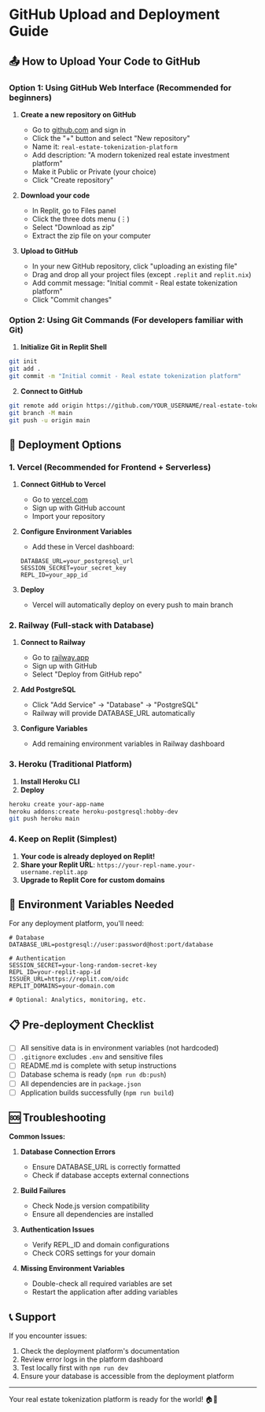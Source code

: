 # GitHub Upload and Deployment Guide

## 📤 How to Upload Your Code to GitHub

### Option 1: Using GitHub Web Interface (Recommended for beginners)

1. **Create a new repository on GitHub**
   - Go to [github.com](https://github.com) and sign in
   - Click the "+" button and select "New repository"
   - Name it: `real-estate-tokenization-platform`
   - Add description: "A modern tokenized real estate investment platform"
   - Make it Public or Private (your choice)
   - Click "Create repository"

2. **Download your code**
   - In Replit, go to Files panel
   - Click the three dots menu (⋮) 
   - Select "Download as zip"
   - Extract the zip file on your computer

3. **Upload to GitHub**
   - In your new GitHub repository, click "uploading an existing file"
   - Drag and drop all your project files (except `.replit` and `replit.nix`)
   - Add commit message: "Initial commit - Real estate tokenization platform"
   - Click "Commit changes"

### Option 2: Using Git Commands (For developers familiar with Git)

1. **Initialize Git in Replit Shell**
```bash
git init
git add .
git commit -m "Initial commit - Real estate tokenization platform"
```

2. **Connect to GitHub**
```bash
git remote add origin https://github.com/YOUR_USERNAME/real-estate-tokenization-platform.git
git branch -M main
git push -u origin main
```

## 🚀 Deployment Options

### 1. Vercel (Recommended for Frontend + Serverless)

1. **Connect GitHub to Vercel**
   - Go to [vercel.com](https://vercel.com)
   - Sign up with GitHub account
   - Import your repository

2. **Configure Environment Variables**
   - Add these in Vercel dashboard:
   ```
   DATABASE_URL=your_postgresql_url
   SESSION_SECRET=your_secret_key
   REPL_ID=your_app_id
   ```

3. **Deploy**
   - Vercel will automatically deploy on every push to main branch

### 2. Railway (Full-stack with Database)

1. **Connect to Railway**
   - Go to [railway.app](https://railway.app)
   - Sign up with GitHub
   - Select "Deploy from GitHub repo"

2. **Add PostgreSQL**
   - Click "Add Service" → "Database" → "PostgreSQL"
   - Railway will provide DATABASE_URL automatically

3. **Configure Variables**
   - Add remaining environment variables in Railway dashboard

### 3. Heroku (Traditional Platform)

1. **Install Heroku CLI**
2. **Deploy**
```bash
heroku create your-app-name
heroku addons:create heroku-postgresql:hobby-dev
git push heroku main
```

### 4. Keep on Replit (Simplest)

1. **Your code is already deployed on Replit!**
2. **Share your Replit URL**: `https://your-repl-name.your-username.replit.app`
3. **Upgrade to Replit Core for custom domains**

## 🔧 Environment Variables Needed

For any deployment platform, you'll need:

```env
# Database
DATABASE_URL=postgresql://user:password@host:port/database

# Authentication
SESSION_SECRET=your-long-random-secret-key
REPL_ID=your-replit-app-id
ISSUER_URL=https://replit.com/oidc
REPLIT_DOMAINS=your-domain.com

# Optional: Analytics, monitoring, etc.
```

## 📋 Pre-deployment Checklist

- [ ] All sensitive data is in environment variables (not hardcoded)
- [ ] `.gitignore` excludes `.env` and sensitive files
- [ ] README.md is complete with setup instructions
- [ ] Database schema is ready (`npm run db:push`)
- [ ] All dependencies are in `package.json`
- [ ] Application builds successfully (`npm run build`)

## 🆘 Troubleshooting

**Common Issues:**

1. **Database Connection Errors**
   - Ensure DATABASE_URL is correctly formatted
   - Check if database accepts external connections

2. **Build Failures**
   - Check Node.js version compatibility
   - Ensure all dependencies are installed

3. **Authentication Issues**
   - Verify REPL_ID and domain configurations
   - Check CORS settings for your domain

4. **Missing Environment Variables**
   - Double-check all required variables are set
   - Restart the application after adding variables

## 📞 Support

If you encounter issues:
1. Check the deployment platform's documentation
2. Review error logs in the platform dashboard
3. Test locally first with `npm run dev`
4. Ensure your database is accessible from the deployment platform

---

Your real estate tokenization platform is ready for the world! 🏠💎